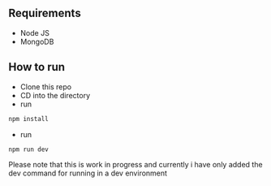 ## Requirements

- Node JS
- MongoDB

## How to run

- Clone this repo
- CD into the directory
- run

```bash
npm install
```

- run

```bash
npm run dev
```

Please note that this is work in progress and currently i have only added the dev command for running in a dev environment
